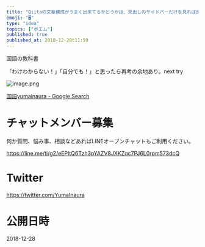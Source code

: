 ```yaml
---
title: "Qiitaの文章構成がうまく出来てるかどうかは、見出しのサイドバーだけを見れば良いかも @yumainaura"
emoji: "🖥"
type: "idea"
topics: ["ポエム"]
published: true
published_at: 2018-12-28t11:59
---
```


国語の教科書

「わけわからない！」「自分でも！」と思ったら再考の余地あり。next try

![image.png](https://qiita-image-store.s3.amazonaws.com/0/89618/fb64203e-0abb-318d-20c3-3fa6f2b89d11.png)

[国語yumainaura - Google Search](https://www.google.com/search?ei=Y5ElXKDDN4q08QWv5Y6oDg&q=%E5%9B%BD%E8%AA%9Eyumainaura&oq=%E5%9B%BD%E8%AA%9Eyumainaura&gs_l=psy-ab.3...1839.3670..3758...5.0..2.270.1967.0j3j6......0....1..gws-wiz.......0i131j0i4i37j0i4i30.6BHpZRiX2W0)








<!-- Update From Qiita API -->

# チャットメンバー募集


何か質問、悩み事、相談などあればLINEオープンチャットもご利用ください。

https://line.me/ti/g2/eEPltQ6Tzh3pYAZV8JXKZqc7PJ6L0rpm573dcQ





# Twitter


https://twitter.com/YumaInaura


<!-- Update From Qiita API -->



# 公開日時

2018-12-28
